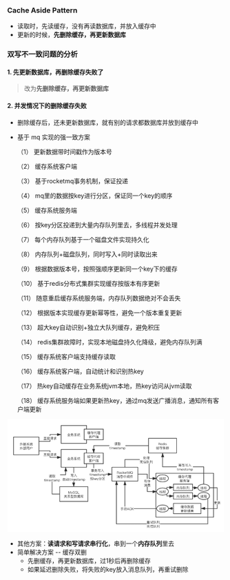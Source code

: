 ### Cache Aside Pattern

- 读取时，先读缓存，没有再读数据库，并放入缓存中
- 更新的时候，**先删除缓存，再更新数据库**



### 双写不一致问题的分析

#### 1. 先更新数据库，再删除缓存失败了

> 改为**先删除缓存，再更新数据库**



#### 2. 并发情况下的删除缓存失败

- 删除缓存后，还未更新数据库，就有别的请求都数据库并放到缓存中

- 基于 mq 实现的强一致方案

  （1）   更新数据带时间戳作为版本号

  （2）   缓存系统客户端

  （3）   基于rocketmq事务机制，保证投递

  （4）   mq里的数据按key进行分区，保证同一个key的顺序

  （5）   缓存系统服务端

  （6）   按key分区投递到大量内存队列里去，多线程并发处理

  （7）   每个内存队列基于一个磁盘文件实现持久化

  （8）   内存队列+磁盘队列，同时写入+同时读取出来

  （9）   根据数据版本号，按照强顺序更新同一个key下的缓存

  （10） 基于redis分布式集群实现缓存按版本有序更新

  （11） 随意重启缓存系统服务端，内存队列数据绝对不会丢失

  （12） 根据版本实现缓存更新幂等性，避免一个版本重复更新

  （13） 超大key自动识别+独立大队列缓存，避免积压

  （14） redis集群故障时，实现本地磁盘持久化降级，避免内存队列满

  （15） 缓存系统客户端支持缓存读取

  （16） 缓存系统客户端，自动统计和识别热key

  （17） 热key自动缓存在业务系统jvm本地，热key访问从jvm读取

  （18） 缓存系统服务端如果更新热key，通过mq发送广播消息，通知所有客户端更新

![解决方案](imgs/缓存架构设计.png)

- 其他方案：**读请求和写请求串行化**，串到一个**内存队列**里去
- 简单解决方案 -- 缓存双删
  - 先删缓存，再更新数据库，过1秒后再删除缓存
  - 如果延迟删除失败，将失败的key放入消息队列，再重试删除